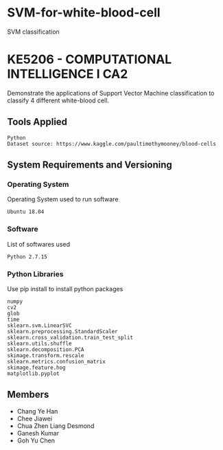 # SVM-for-white-blood-cell
SVM classification

# KE5206 - COMPUTATIONAL INTELLIGENCE I CA2
Demonstrate the applications of Support Vector Machine classification to classify 4 different white-blood cell. 

## Tools Applied
```
Python
Dataset source: https://www.kaggle.com/paultimothymooney/blood-cells
```

## System Requirements and Versioning
### Operating System 
Operating System used to run software
```
Ubuntu 18.04
```

### Software 
List of softwares used
```
Python 2.7.15
```

### Python Libraries
Use pip install to install python packages
```
numpy
cv2
glob
time
sklearn.svm.LinearSVC
sklearn.preprocessing.StandardScaler
sklearn.cross_validation.train_test_split
sklearn.utils.shuffle
sklearn.decomposition.PCA
skimage.transform.rescale
sklearn.metrics.confusion_matrix
skimage.feature.hog
matplotlib.pyplot
```

## Members
* Chang Ye Han
* Chee Jiawei
* Chua Zhen Liang Desmond
* Ganesh Kumar
* Goh Yu Chen
